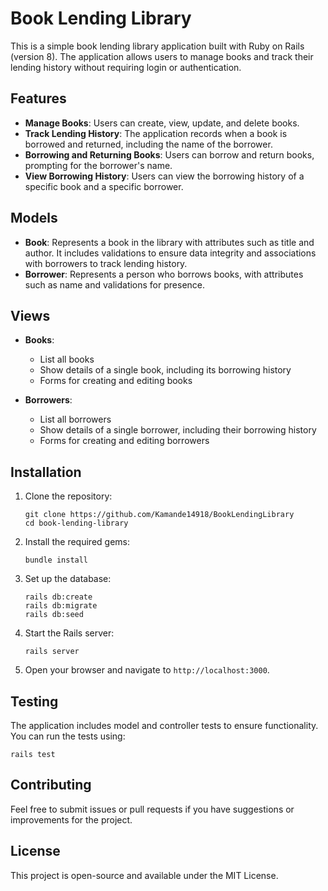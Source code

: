 # Book Lending Library

This is a simple book lending library application built with Ruby on Rails (version 8). The application allows users to manage books and track their lending history without requiring login or authentication.

## Features

- **Manage Books**: Users can create, view, update, and delete books.
- **Track Lending History**: The application records when a book is borrowed and returned, including the name of the borrower.
- **Borrowing and Returning Books**: Users can borrow and return books, prompting for the borrower's name.
- **View Borrowing History**: Users can view the borrowing history of a specific book and a specific borrower.

## Models

- **Book**: Represents a book in the library with attributes such as title and author. It includes validations to ensure data integrity and associations with borrowers to track lending history.
- **Borrower**: Represents a person who borrows books, with attributes such as name and validations for presence.

## Views

- **Books**: 
  - List all books
  - Show details of a single book, including its borrowing history
  - Forms for creating and editing books

- **Borrowers**: 
  - List all borrowers
  - Show details of a single borrower, including their borrowing history
  - Forms for creating and editing borrowers

## Installation

1. Clone the repository:
   ```
   git clone https://github.com/Kamande14918/BookLendingLibrary
   cd book-lending-library
   ```

2. Install the required gems:
   ```
   bundle install
   ```

3. Set up the database:
   ```
   rails db:create
   rails db:migrate
   rails db:seed
   ```

4. Start the Rails server:
   ```
   rails server
   ```

5. Open your browser and navigate to `http://localhost:3000`.

## Testing

The application includes model and controller tests to ensure functionality. You can run the tests using:
```
rails test
```

## Contributing

Feel free to submit issues or pull requests if you have suggestions or improvements for the project.

## License

This project is open-source and available under the MIT License.